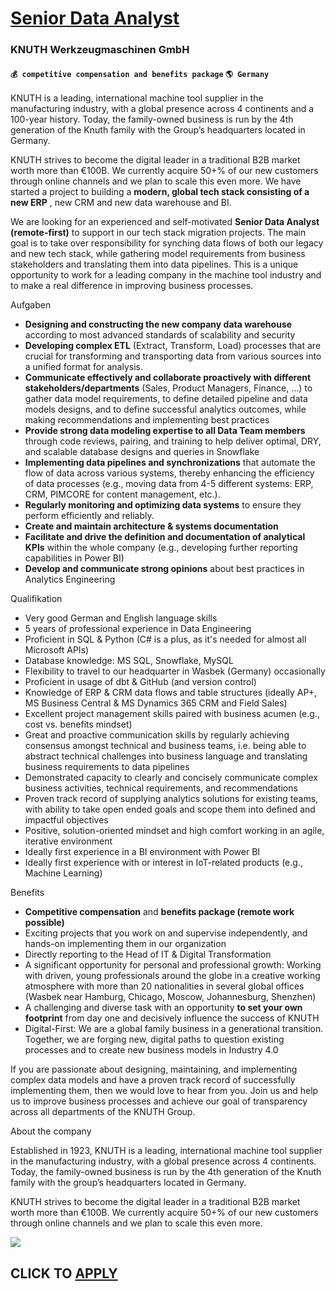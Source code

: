 # [Senior Data Analyst](https://www.remotewlb.com/apply/senior-data-analyst-82551)  
### KNUTH Werkzeugmaschinen GmbH  
#### `💰 competitive compensation and benefits package` `🌎 Germany`  

KNUTH is a leading, international machine tool supplier in the manufacturing industry, with a global presence across 4 continents and a 100-year history. Today, the family-owned business is run by the 4th generation of the Knuth family with the Group’s headquarters located in Germany.

KNUTH strives to become the digital leader in a traditional B2B market worth more than €100B. We currently acquire 50+% of our new customers through online channels and we plan to scale this even more. We have started a project to building a **modern, global tech stack consisting of a new ERP** , new CRM and new data warehouse and BI.

We are looking for an experienced and self-motivated **Senior Data Analyst (remote-first)** to support in our tech stack migration projects. The main goal is to take over responsibility for synching data flows of both our legacy and new tech stack, while gathering model requirements from business stakeholders and translating them into data pipelines. This is a unique opportunity to work for a leading company in the machine tool industry and to make a real difference in improving business processes.

Aufgaben

  * **Designing and constructing the new company data warehouse** according to most advanced standards of scalability and security 
  * **Developing complex ETL** (Extract, Transform, Load) processes that are crucial for transforming and transporting data from various sources into a unified format for analysis.
  * **Communicate effectively and collaborate proactively with different stakeholders/departments** (Sales, Product Managers, Finance, ...) to gather data model requirements, to define detailed pipeline and data models designs, and to define successful analytics outcomes, while making recommendations and implementing best practices
  * **Provide strong data modeling expertise to all Data Team members** through code reviews, pairing, and training to help deliver optimal, DRY, and scalable database designs and queries in Snowflake
  * **Implementing data pipelines and synchronizations** that automate the flow of data across various systems, thereby enhancing the efficiency of data processes (e.g., moving data from 4-5 different systems: ERP, CRM, PIMCORE for content management, etc.).
  * **Regularly monitoring and optimizing data systems** to ensure they perform efficiently and reliably.
  * **Create and maintain architecture & systems documentation**
  * **Facilitate and drive the definition and documentation of analytical KPIs** within the whole company (e.g., developing further reporting capabilities in Power BI)
  * **Develop and communicate strong opinions** about best practices in Analytics Engineering

Qualifikation

  * Very good German and English language skills 
  * 5 years of professional experience in Data Engineering
  * Proficient in SQL & Python (C# is a plus, as it's needed for almost all Microsoft APIs)
  * Database knowledge: MS SQL, Snowflake, MySQL
  * Flexibility to travel to our headquarter in Wasbek (Germany) occasionally
  * Proficient in usage of dbt & GitHub (and version control)
  * Knowledge of ERP & CRM data flows and table structures (ideally AP+, MS Business Central & MS Dynamics 365 CRM and Field Sales)
  * Excellent project management skills paired with business acumen (e.g., cost vs. benefits mindset)
  * Great and proactive communication skills by regularly achieving consensus amongst technical and business teams, i.e. being able to abstract technical challenges into business language and translating business requirements to data pipelines
  * Demonstrated capacity to clearly and concisely communicate complex business activities, technical requirements, and recommendations
  * Proven track record of supplying analytics solutions for existing teams, with ability to take open ended goals and scope them into defined and impactful objectives
  * Positive, solution-oriented mindset and high comfort working in an agile, iterative environment
  * Ideally first experience in a BI environment with Power BI
  * Ideally first experience with or interest in IoT-related products (e.g., Machine Learning)

Benefits

  * **Competitive compensation** and **benefits package (remote work possible)**
  * Exciting projects that you work on and supervise independently, and hands-on implementing them in our organization
  * Directly reporting to the Head of IT & Digital Transformation
  * A significant opportunity for personal and professional growth: Working with driven, young professionals around the globe in a creative working atmosphere with more than 20 nationalities in several global offices (Wasbek near Hamburg, Chicago, Moscow, Johannesburg, Shenzhen)
  * A challenging and diverse task with an opportunity **to set your own footprint** from day one and decisively influence the success of KNUTH 
  * Digital-First: We are a global family business in a generational transition. Together, we are forging new, digital paths to question existing processes and to create new business models in Industry 4.0

If you are passionate about designing, maintaining, and implementing complex data models and have a proven track record of successfully implementing them, then we would love to hear from you. Join us and help us to improve business processes and achieve our goal of transparency across all departments of the KNUTH Group.

About the company

Established in 1923, KNUTH is a leading, international machine tool supplier in the manufacturing industry, with a global presence across 4 continents. Today, the family-owned business is run by the 4th generation of the Knuth family with the group’s headquarters located in Germany.

KNUTH strives to become the digital leader in a traditional B2B market worth more than €100B. We currently acquire 50+% of our new customers through online channels and we plan to scale this even more.

![](https://remotive.com/job/track/1903319/blank.gif?source=public_api)  
## CLICK TO [APPLY](https://www.remotewlb.com/apply/senior-data-analyst-82551)


